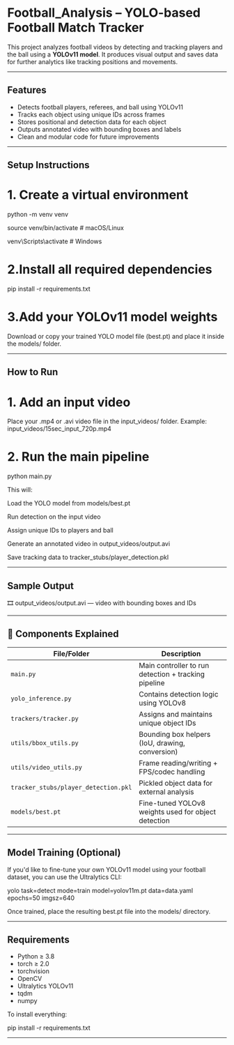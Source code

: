 #  Football_Analysis – YOLO-based Football Match Tracker

This project analyzes football videos by detecting and tracking players and the ball using a **YOLOv11 model**. It produces visual output and saves data for further analytics like tracking positions and movements.

---


##  Features

-  Detects football players, referees, and ball using YOLOv11
-  Tracks each object using unique IDs across frames
-  Stores positional and detection data for each object
-  Outputs annotated video with bounding boxes and labels
-  Clean and modular code for future improvements

---

##  Setup Instructions

# 1. Create a virtual environment 

python -m venv venv

source venv/bin/activate       # macOS/Linux

venv\Scripts\activate          # Windows


# 2.Install all required dependencies
pip install -r requirements.txt

# 3.Add your YOLOv11 model weights
Download or copy your trained YOLO model file (best.pt) and place it inside the models/ folder.

---

##  How to Run

# 1. Add an input video
Place your .mp4 or .avi video file in the input_videos/ folder.
Example: input_videos/15sec_input_720p.mp4

# 2. Run the main pipeline
python main.py

This will:

Load the YOLO model from models/best.pt

Run detection on the input video

Assign unique IDs to players and ball

Generate an annotated video in output_videos/output.avi

Save tracking data to tracker_stubs/player_detection.pkl

---

## Sample Output

🎞️ output_videos/output.avi — video with bounding boxes and IDs


---

## 🧩 Components Explained

| File/Folder              | Description                                               |
|--------------------------|-----------------------------------------------------------|
| `main.py`                | Main controller to run detection + tracking pipeline      |
| `yolo_inference.py`      | Contains detection logic using YOLOv8                     |
| `trackers/tracker.py`    | Assigns and maintains unique object IDs                   |
| `utils/bbox_utils.py`    | Bounding box helpers (IoU, drawing, conversion)           |
| `utils/video_utils.py`   | Frame reading/writing + FPS/codec handling                |
| `tracker_stubs/player_detection.pkl` | Pickled object data for external analysis       |
| `models/best.pt`         | Fine-tuned YOLOv8 weights used for object detection       |


---

##  Model Training (Optional)

If you'd like to fine-tune your own YOLOv11 model using your football dataset, you can use the Ultralytics CLI:


yolo task=detect mode=train model=yolov11m.pt data=data.yaml epochs=50 imgsz=640


Once trained, place the resulting best.pt file into the models/ directory.

---

##  Requirements

- Python ≥ 3.8  
- torch ≥ 2.0  
- torchvision  
- OpenCV  
- Ultralytics YOLOv11  
- tqdm  
- numpy  

To install everything:

pip install -r requirements.txt


---

